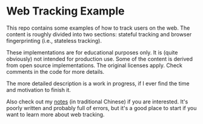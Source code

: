 # Web Tracking Example

This repo contains some examples of how to track users on the web. The content is roughly divided into two sections: stateful tracking and browser fingerprinting (i.e., stateless tracking).  

These implementations are for educational purposes only. It is (quite obviously) not intended for production use.
Some of the content is derived from open source implementations. The original licenses apply. Check comments in the code for more details.  

The more detailed description is a work in progress, if I ever find the time and motivation to finish it.  

Also check out my [notes](https://web-tracking.allenchou.cc/) (in traditional Chinese) if you are interested. It's poorly written and probably full of errors, but it's a good place to start if you want to learn more about web tracking.